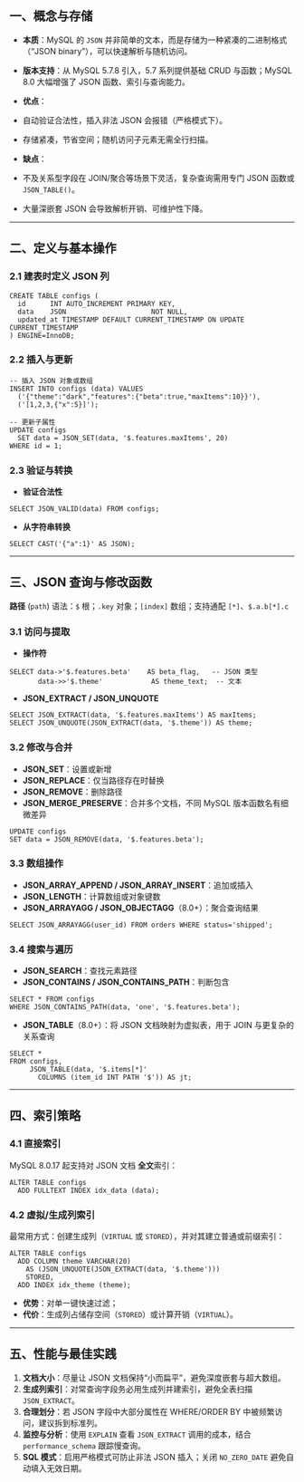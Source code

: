 ## 一、概念与存储

- **本质**：MySQL 的 `JSON` 并非简单的文本，而是存储为一种紧凑的二进制格式（“JSON binary”），可以快速解析与随机访问。
- **版本支持**：从 MySQL 5.7.8 引入，5.7 系列提供基础 CRUD 与函数；MySQL 8.0 大幅增强了 JSON 函数、索引与查询能力。
- **优点**：

- 自动验证合法性，插入非法 JSON 会报错（严格模式下）。
- 存储紧凑，节省空间；随机访问子元素无需全行扫描。

- **缺点**：

- 不及关系型字段在 JOIN/聚合等场景下灵活，复杂查询需用专门 JSON 函数或 `JSON_TABLE()`。
- 大量深嵌套 JSON 会导致解析开销、可维护性下降。

---

## 二、定义与基本操作

### 2.1 建表时定义 JSON 列

```MySQL
CREATE TABLE configs (
  id      INT AUTO_INCREMENT PRIMARY KEY,
  data    JSON                     NOT NULL,
  updated_at TIMESTAMP DEFAULT CURRENT_TIMESTAMP ON UPDATE CURRENT_TIMESTAMP
) ENGINE=InnoDB;
```

### 2.2 插入与更新

```MySQL
-- 插入 JSON 对象或数组
INSERT INTO configs (data) VALUES
  ('{"theme":"dark","features":{"beta":true,"maxItems":10}}'),
  ('[1,2,3,{"x":5}]');

-- 更新子属性
UPDATE configs
  SET data = JSON_SET(data, '$.features.maxItems', 20)
WHERE id = 1;
```

### 2.3 验证与转换

- **验证合法性**

```MySQL
SELECT JSON_VALID(data) FROM configs;
```

- **从字符串转换**

```MySQL
SELECT CAST('{"a":1}' AS JSON);
```

---

## 三、JSON 查询与修改函数

**路径** (`path`) 语法：`$` 根；`.key` 对象；`[index]` 数组；支持通配 `[*]`、`$.a.b[*].c`

### 3.1 访问与提取

- **操作符**

```MySQL
SELECT data->'$.features.beta'    AS beta_flag,   -- JSON 类型
       data->>'$.theme'            AS theme_text;  -- 文本
```

- **JSON_EXTRACT / JSON_UNQUOTE**

```MySQL
SELECT JSON_EXTRACT(data, '$.features.maxItems') AS maxItems;
SELECT JSON_UNQUOTE(JSON_EXTRACT(data, '$.theme')) AS theme;
```

### 3.2 修改与合并

- **JSON_SET**：设置或新增
- **JSON_REPLACE**：仅当路径存在时替换
- **JSON_REMOVE**：删除路径
- **JSON_MERGE_PRESERVE**：合并多个文档，不同 MySQL 版本函数名有细微差异

```MySQL
UPDATE configs
SET data = JSON_REMOVE(data, '$.features.beta');
```

### 3.3 数组操作

- **JSON_ARRAY_APPEND / JSON_ARRAY_INSERT**：追加或插入
- **JSON_LENGTH**：计算数组或对象键数
- **JSON_ARRAYAGG / JSON_OBJECTAGG**（8.0+）：聚合查询结果

```MySQL
SELECT JSON_ARRAYAGG(user_id) FROM orders WHERE status='shipped';
```

### 3.4 搜索与遍历

- **JSON_SEARCH**：查找元素路径
- **JSON_CONTAINS / JSON_CONTAINS_PATH**：判断包含

```MySQL
SELECT * FROM configs
WHERE JSON_CONTAINS_PATH(data, 'one', '$.features.beta');
```

- **JSON_TABLE**（8.0+）：将 JSON 文档映射为虚拟表，用于 JOIN 与更复杂的关系查询

```MySQL
SELECT * 
FROM configs,
     JSON_TABLE(data, '$.items[*]'
       COLUMNS (item_id INT PATH '$')) AS jt;
```

---

## 四、索引策略

### 4.1 直接索引

MySQL 8.0.17 起支持对 JSON 文档 **全文**索引：

```MySQL
ALTER TABLE configs
  ADD FULLTEXT INDEX idx_data (data);
```

### 4.2 虚拟/生成列索引

最常用方式：创建生成列（`VIRTUAL` 或 `STORED`），并对其建立普通或前缀索引：

```MySQL
ALTER TABLE configs
  ADD COLUMN theme VARCHAR(20) 
    AS (JSON_UNQUOTE(JSON_EXTRACT(data, '$.theme'))) 
    STORED,
  ADD INDEX idx_theme (theme);
```

- **优势**：对单一键快速过滤；
- **代价**：生成列占储存空间（`STORED`）或计算开销（`VIRTUAL`）。

---

## 五、性能与最佳实践

1. **文档大小**：尽量让 JSON 文档保持“小而扁平”，避免深度嵌套与超大数组。
2. **生成列索引**：对常查询字段务必用生成列并建索引，避免全表扫描 `JSON_EXTRACT`。
3. **合理划分**：若 JSON 字段中大部分属性在 WHERE/ORDER BY 中被频繁访问，建议拆到标准列。
4. **监控与分析**：使用 `EXPLAIN` 查看 `JSON_EXTRACT` 调用的成本，结合 `performance_schema` 跟踪慢查询。
5. **SQL 模式**：启用严格模式可防止非法 JSON 插入；关闭 `NO_ZERO_DATE` 避免自动填入无效日期。
